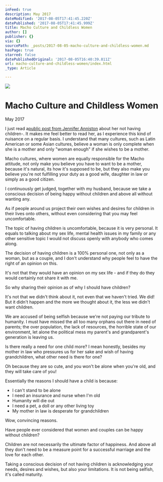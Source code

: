 ```yaml
---
inFeed: true
description: May 2017
dateModified: '2017-08-05T17:41:45.220Z'
datePublished: '2017-08-05T17:41:45.999Z'
title: Macho Culture and Childless Women
author: []
publisher: {}
via: {}
sourcePath: _posts/2017-08-05-macho-culture-and-childless-women.md
hasPage: true
starred: false
datePublishedOriginal: '2017-08-05T16:40:39.811Z'
url: macho-culture-and-childless-women/index.html
_type: Article

---
```

![](https://the-grid-user-content.s3-us-west-2.amazonaws.com/25dec34c-6dc8-4bd7-8940-aef00a92278a.jpg)

# **Macho Culture and Childless Women**

May 2017

I just read a[public post from Jennifer Anniston][0] about her not having children-. It makes me feel better to read her, as I experience this kind of nuisance on a regular basis. I understand that many cultures, such as Latin American or some Asian cultures, believe a woman is only complete when she is a mother and only "woman enough" if she wishes to be a mother.

Macho cultures, where women are equally responsible for the Macho attitude, not only make you believe you have to want to be a mother, because it's natural, its how it's supposed to be, but they also make you believe you're not fulfilling your duty as a good wife, daughter in law or simply as a good citizen.

I continuously get judged, together with my husband, because we take a conscious decision of being happy without children and above all without wanting any.

As if people around us project their own wishes and desires for children in their lives onto others, without even considering that you may feel uncomfortable.

The topic of having children is uncomfortable, because it is very personal. It equals to talking about my sex life, mental health issues in my family or any other sensitive topic I would not discuss openly with anybody who comes along.

The decision of having children is a 100% personal one, not only as a woman, but as a couple, and I don't understand why people feel to have the right of an opinion on this.

It's not that they would have an opinion on my sex life - and if they do they would certainly not share it with me.

So why sharing their opinion as of why I should have children?

It's not that we didn't think about it, not even that we haven't tried. We did! But it didn't happen and the more we thought about it, the less we didn't want children.

We are accused of being selfish because we're not paying our tribute to humanity. I must have missed the all too many orphans out there in need of parents; the over population, the lack of resources, the horrible state of our environment, let alone the political mess my parent's and grandparent's generation is leaving us.

Is there really a need for one child more? I mean honestly, besides my mother in law who pressures us for her sake and wish of having grandchildren, what other need is there for one?

Oh because they are so cute, and you won't be alone when you're old, and they will take care of you!

Essentially the reasons I should have a child is because:

* I can't stand to be alone
* I need an insurance and nurse when I'm old
* Humanity will die out
* I need a pet, a doll or any other living toy
* My mother in law is desperate for grandchildren

Wow, convincing reasons.

Have people ever considered that women and couples can be happy without children?

Children are not necessarily the ultimate factor of happiness. And above all they don't need to be a measure point for a successful marriage and the love for each other.

Taking a conscious decision of not having children is acknowledging your needs, desires and wishes, but also your limitations. It is not being selfish, it's called maturity.

[0]: http://www.inspiremore.com/jennifer-aniston-womans-value-letter/?utm_medium=social&utm_source=IWG&utm_campaign=partner